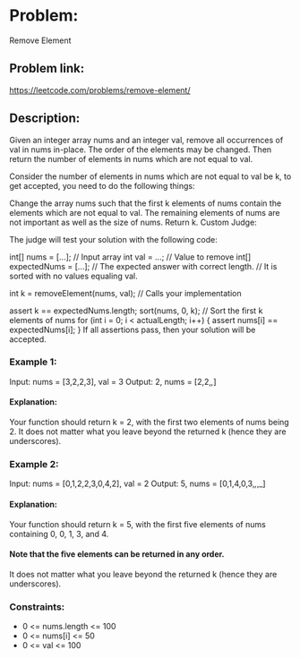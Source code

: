 # Problem:
Remove Element

## Problem link:
https://leetcode.com/problems/remove-element/

## Description:
Given an integer array nums and an integer val, remove all occurrences of val in nums in-place. The order of the elements may be changed. Then return the number of elements in nums which are not equal to val.

Consider the number of elements in nums which are not equal to val be k, to get accepted, you need to do the following things:

Change the array nums such that the first k elements of nums contain the elements which are not equal to val. The remaining elements of nums are not important as well as the size of nums.
Return k.
Custom Judge:

The judge will test your solution with the following code:

int[] nums = [...]; // Input array
int val = ...; // Value to remove
int[] expectedNums = [...]; // The expected answer with correct length.
                            // It is sorted with no values equaling val.

int k = removeElement(nums, val); // Calls your implementation

assert k == expectedNums.length;
sort(nums, 0, k); // Sort the first k elements of nums
for (int i = 0; i < actualLength; i++) {
    assert nums[i] == expectedNums[i];
}
If all assertions pass, then your solution will be accepted.

### Example 1:

Input: nums = [3,2,2,3], val = 3
Output: 2, nums = [2,2,_,_]
#### Explanation: 
Your function should return k = 2, with the first two elements of nums being 2.
It does not matter what you leave beyond the returned k (hence they are underscores).

### Example 2:

Input: nums = [0,1,2,2,3,0,4,2], val = 2
Output: 5, nums = [0,1,4,0,3,_,_,_]
#### Explanation: 
Your function should return k = 5, with the first five elements of nums containing 0, 0, 1, 3, and 4.
#### Note that the five elements can be returned in any order.
It does not matter what you leave beyond the returned k (hence they are underscores).
 
### Constraints:

- 0 <= nums.length <= 100
- 0 <= nums[i] <= 50
- 0 <= val <= 100